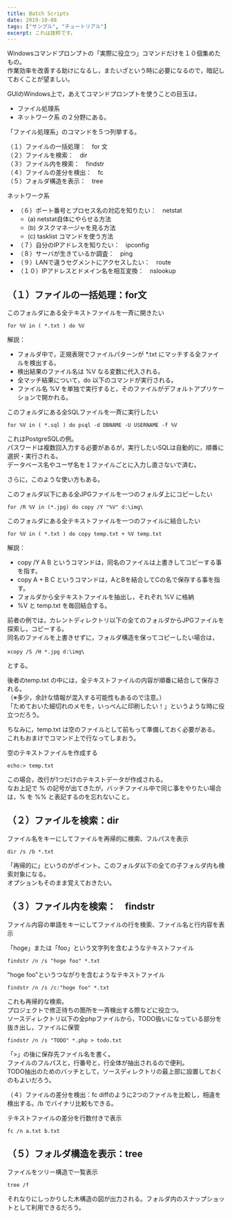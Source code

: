 ```yaml
---
title: Batch Scripts
date: 2019-10-08
tags: ["サンプル", "チュートリアル"]
excerpt: これは抜粋です。
---
```


Windowsコマンドプロンプトの「実際に役立つ」コマンドだけを１０個集めたもの。  
作業効率を改善する助けになるし，またいざという時に必要になるので，暗記しておくことが望ましい。  

GUIのWindows上で，あえてコマンドプロンプトを使うことの目玉は，  
- ファイル処理系
- ネットワーク系
の２分野にある。  

「ファイル処理系」のコマンドを５つ列挙する。  

（１）ファイルの一括処理：　for 文  
（２）ファイルを検索：　dir  
（３）ファイル内を検索：　findstr  
（４）ファイルの差分を検出：　fc  
（５）フォルダ構造を表示：　tree  

ネットワーク系  

- （６）ポート番号とプロセス名の対応を知りたい：　netstat 
    - (a) netstat自体にやらせる方法
    - (b) タスクマネージャを見る方法
    - (c) tasklist コマンドを使う方法
- （７）自分のIPアドレスを知りたい：　ipconfig
- （８）サーバが生きているか調査：　ping
- （９）LANで違うセグメントにアクセスしたい：　route
- （１０）IPアドレスとドメイン名を相互変換：　nslookup

## （１）ファイルの一括処理：for文

このフォルダにある全テキストファイルを一斉に開きたい

~~~dos
for %V in ( *.txt ) do %V
~~~
解説：  
- フォルダ中で，正規表現でファイルパターンが *.txt にマッチする全ファイルを検出する。  
- 検出結果のファイル名は %V なる変数に代入される。  
- 全マッチ結果について，do 以下のコマンドが実行される。  
- ファイル名 %V を単独で実行すると，そのファイルがデフォルトアプリケーションで開かれる。  

このフォルダにある全SQLファイルを一斉に実行したい

~~~dos
for %V in ( *.sql ) do psql -d DBNAME -U USERNAME -f %V
~~~

これはPostgreSQLの例。  
パスワードは複数回入力する必要があるが，実行したいSQLは自動的に，順番に選択・実行される。  
データベース名やユーザ名を１ファイルごとに入力し直さないで済む。  

さらに，このような使い方もある。  

このフォルダ以下にある全JPGファイルを一つのフォルダ上にコピーしたい  

~~~dos
for /R %V in (*.jpg) do copy /Y "%V" d:\img\
~~~


このフォルダにある全テキストファイルを一つのファイルに結合したい

~~~dos
for %V in ( *.txt ) do copy temp.txt + %V temp.txt
~~~

解説：  
- copy /Y A B というコマンドは，同名のファイルは上書きしてコピーする事を指す。
- copy A + B C というコマンドは，AとBを結合してCの名で保存する事を指す。
- フォルダから全テキストファイルを抽出し，それぞれ %V に格納
- %V と temp.txt を毎回結合する。

前者の例では，カレントディレクトリ以下の全てのフォルダからJPGファイルを探索し，コピーする。  
同名のファイルを上書きせずに，フォルダ構造を保ってコピーしたい場合は，  
~~~dos
xcopy /S /H *.jpg d:\img\　
~~~
とする。

後者のtemp.txt の中には，全テキストファイルの内容が順番に結合して保存される。  
（※多少，余計な情報が混入する可能性もあるので注意。）  
「ためておいた細切れのメモを，いっぺんに印刷したい！」というような時に役立つだろう。  

ちなみに，temp.txt は空のファイルとして前もって準備しておく必要がある。  
これもおまけでコマンド上で行なってしまおう。  

空のテキストファイルを作成する

~~~dos
echo:> temp.txt
~~~

この場合，改行が1つだけのテキストデータが作成される。  
なお上記で % の記号が出てきたが，バッチファイル中で同じ事をやりたい場合は，% を %% と表記するのを忘れないこと。  

## （２）ファイルを検索：dir
ファイル名をキーにしてファイルを再帰的に検索、フルパスを表示

~~~dos
dir /s /b *.txt

~~~
「再帰的に」というのがポイント。このフォルダ以下の全ての子フォルダ内も検索対象になる。  
オプションもそのまま覚えておきたい。  

## （３）ファイル内を検索：　findstr
ファイル内容の単語をキーにしてファイルの行を検索、ファイル名と行内容を表示  

「hoge」または「foo」という文字列を含むようなテキストファイル  

~~~dos
findstr /n /s "hoge foo" *.txt
~~~

"hoge foo"というつながりを含むようなテキストファイル

~~~dos
findstr /n /s /c:"hoge foo" *.txt
~~~

これも再帰的な検索。  
プロジェクトで修正待ちの箇所を一斉検出する際などに役立つ。  
ソースディレクトリ以下の全phpファイルから，TODO扱いになっている部分を抜き出し，ファイルに保管  

~~~dos
findstr /n /s "TODO" *.php > todo.txt
~~~

「>」の後に保存先ファイル名を書く。  
ファイルのフルパスと，行番号と，行全体が抽出されるので便利。  
TODO抽出のためのバッチとして，ソースディレクトリの最上部に設置しておくのもよいだろう。

（４）ファイルの差分を検出：fc
diffのように2つのファイルを比較し，相違を検出する。/b でバイナリ比較もできる。  

テキストファイルの差分を行数付きで表示

~~~dos
fc /n a.txt b.txt
~~~

## （５）フォルダ構造を表示：tree

ファイルをツリー構造で一覧表示  

~~~dos
tree /f
~~~

それなりにしっかりした木構造の図が出力される。フォルダ内のスナップショットとして利用できるだろう。  



